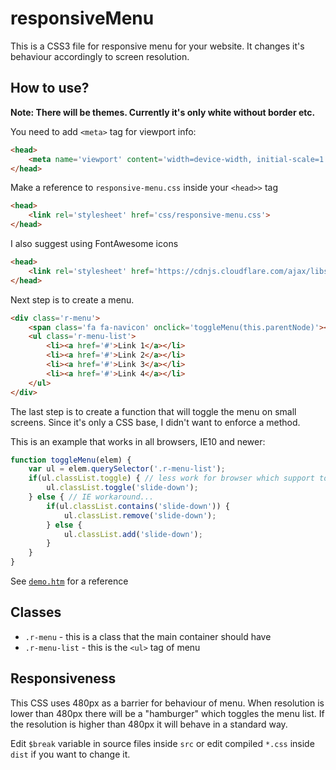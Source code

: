 # responsiveMenu
This is a CSS3 file for responsive menu for your website.
It changes it's behaviour accordingly to screen resolution.

## How to use?

**Note: There will be themes. Currently it's only white without border etc.**

You need to add ``<meta>`` tag for viewport info:
``` html
<head>
	<meta name='viewport' content='width=device-width, initial-scale=1.0'>
</head>
```
Make a reference to ``responsive-menu.css`` inside your ``<head>>`` tag
``` html
<head>
	<link rel='stylesheet' href='css/responsive-menu.css'>
</head>
```
I also suggest using FontAwesome icons
``` html
<head>
	<link rel='stylesheet' href='https://cdnjs.cloudflare.com/ajax/libs/font-awesome/4.7.0/css/font-awesome.min.css'>
</head>
```
Next step is to create a menu.
``` html
<div class='r-menu'>
	<span class='fa fa-navicon' onclick='toggleMenu(this.parentNode)'></span>
	<ul class='r-menu-list'>
		<li><a href='#'>Link 1</a></li>
		<li><a href='#'>Link 2</a></li>
		<li><a href='#'>Link 3</a></li>
		<li><a href='#'>Link 4</a></li>
	</ul>
</div>
```
The last step is to create a function that will toggle the menu on small screens.
Since it's only a CSS base, I didn't want to enforce a method.

This is an example that works in all browsers, IE10 and newer:
``` js
function toggleMenu(elem) {
	var ul = elem.querySelector('.r-menu-list');
	if(ul.classList.toggle) { // less work for browser which support toggle
		ul.classList.toggle('slide-down');
	} else { // IE workaround...
		if(ul.classList.contains('slide-down')) {
			ul.classList.remove('slide-down');
		} else {
			ul.classList.add('slide-down');
		}
	}
}
```

See [``demo.htm``](demo.htm) for a reference

## Classes
- ``.r-menu`` - this is a class that the main container should have
- ``.r-menu-list`` - this is the ``<ul>`` tag of menu

## Responsiveness
This CSS uses 480px as a barrier for behaviour of menu.
When resolution is lower than 480px there will be a "hamburger"
which toggles the menu list.
If the resolution is higher than 480px it will behave in a standard way.

Edit ``$break`` variable in source files inside ``src`` or edit compiled ``*.css`` inside ``dist`` if you want to change it.
